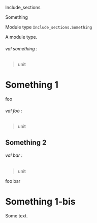 Include_sections

Something

Module type `Include_sections.Something`

A module type.

<a id="val-something"></a>

###### val something :

> unit

# Something 1

foo

<a id="val-foo"></a>

###### val foo :

> unit

## Something 2

<a id="val-bar"></a>

###### val bar :

> unit

foo bar

# Something 1-bis

Some text.
